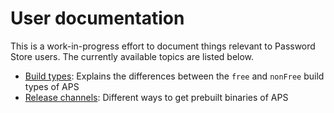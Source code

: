 # User documentation

This is a work-in-progress effort to document things relevant to Password Store users. The currently available topics are listed below.

- [Build types]: Explains the differences between the `free` and `nonFree` build types of APS
- [Release channels]: Different ways to get prebuilt binaries of APS

[build types]: build-types
[release channels]: release-channels
